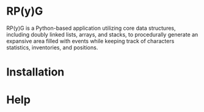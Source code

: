 # RP(y)G
RP(y)G is a Python-based application utilizing core data structures, including doubly linked lists, arrays, and stacks, to procedurally generate an expansive area filled with events while keeping track of characters statistics, inventories, and positions.
# Installation
# Help
